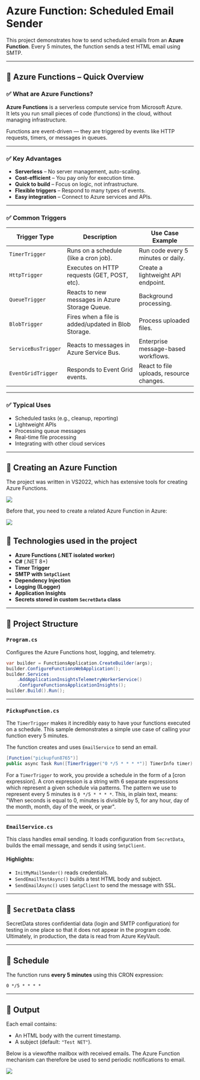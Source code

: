 # Azure Function: Scheduled Email Sender

This project demonstrates how to send scheduled emails from an **Azure Function**. Every 5 minutes, the function sends a test HTML email using SMTP.

---

## 📘 Azure Functions – Quick Overview

### ✅ What are Azure Functions?

**Azure Functions** is a serverless compute service from Microsoft Azure.  
It lets you run small pieces of code (functions) in the cloud, without managing infrastructure.

Functions are event-driven — they are triggered by events like HTTP requests, timers, or messages in queues.

---

### ✅ Key Advantages

- **Serverless** – No server management, auto-scaling.
- **Cost-efficient** – You pay only for execution time.
- **Quick to build** – Focus on logic, not infrastructure.
- **Flexible triggers** – Respond to many types of events.
- **Easy integration** – Connect to Azure services and APIs.

---

### ✅ Common Triggers

| Trigger Type       | Description                                  | Use Case Example                        |
|--------------------|----------------------------------------------|------------------------------------------|
| `TimerTrigger`     | Runs on a schedule (like a cron job).        | Run code every 5 minutes or daily.       |
| `HttpTrigger`      | Executes on HTTP requests (GET, POST, etc).  | Create a lightweight API endpoint.       |
| `QueueTrigger`     | Reacts to new messages in Azure Storage Queue. | Background processing.               |
| `BlobTrigger`      | Fires when a file is added/updated in Blob Storage. | Process uploaded files.           |
| `ServiceBusTrigger`| Reacts to messages in Azure Service Bus.     | Enterprise message-based workflows.      |
| `EventGridTrigger` | Responds to Event Grid events.               | React to file uploads, resource changes. |

---

### ✅ Typical Uses

- Scheduled tasks (e.g., cleanup, reporting)
- Lightweight APIs
- Processing queue messages
- Real-time file processing
- Integrating with other cloud services


---
## 🔹 Creating an Azure Function

The project was written in VS2022, which has extensive tools for creating Azure Functions.

<img src="jpg/Azure_Functions2.png"/>


Before that, you need to create a related Azure Function in Azure:

<img src="jpg/Azure_Functions1.png"/>

## 🔹 Technologies used in the project
* **Azure Functions (.NET isolated worker)**
* **C#** (.NET 8+)
* **Timer Trigger**
* **SMTP with `SmtpClient`**
* **Dependency Injection**
* **Logging (ILogger)**
* **Application Insights**
* **Secrets stored in custom `SecretData` class**

---

## 🔹 Project Structure

### `Program.cs`

Configures the Azure Functions host, logging, and telemetry.

```csharp
var builder = FunctionsApplication.CreateBuilder(args);
builder.ConfigureFunctionsWebApplication();
builder.Services
    .AddApplicationInsightsTelemetryWorkerService()
    .ConfigureFunctionsApplicationInsights();
builder.Build().Run();
```

---

### `PickupFunction.cs`

The `TimerTrigger` makes it incredibly easy to have your functions executed on a 
schedule. This sample demonstrates a simple use case of calling your function 
every 5 minutes.

The function creates and uses `EmailService` to send an email.

```csharp
[Function("pickupfun8765")]
public async Task Run([TimerTrigger("0 */5 * * * *")] TimerInfo timer)
```

For a `TimerTrigger` to work, you provide a schedule in the form of a 
[cron expression]. A cron expression is a string with 6 separate expressions 
which represent a given schedule via patterns. The pattern we use to represent 
every 5 minutes is `0 */5 * * * *`. This, in plain text, means: "When seconds 
is equal to 0, minutes is divisible by 5, for any hour, day of the month, 
month, day of the week, or year".

---

### `EmailService.cs`

This class handles email sending. It loads configuration from `SecretData`, builds the email message, and sends it using `SmtpClient`.

#### Highlights:

* `InitMyMailSender()` reads credentials.
* `SendEmailTestAsync()` builds a test HTML body and subject.
* `SendEmailAsync()` uses `SmtpClient` to send the message with SSL.

---

## 🔹 `SecretData` class

SecretData stores confidential data (login and SMTP configuration) for testing in 
one place so that it does not appear in the program code. 
Ultimately, in production, the data is read from Azure KeyVault.

---

## 🔹 Schedule

The function runs **every 5 minutes** using this CRON expression:

```cron
0 */5 * * * *
```

---

## 🔹 Output

Each email contains:

* An HTML body with the current timestamp.
* A subject (default: `"Test NET"`).

Below is a viewofthe mailbox with received emails. The Azure Function 
mechanism can therefore be used to send periodic notifications to email.

<img src="jpg/Azure_Functions3_mail_test.png"/>
